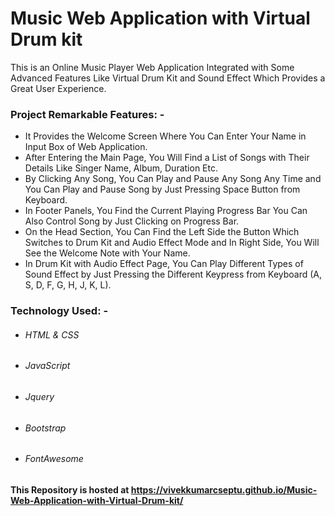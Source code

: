 # Music Web Application with Virtual Drum kit
This is an Online Music Player Web Application Integrated with Some Advanced Features Like Virtual Drum Kit and Sound Effect Which Provides a Great User Experience.
### Project Remarkable Features: -
- It Provides the Welcome Screen Where You Can Enter Your Name in Input Box of Web Application.
- After Entering the Main Page, You Will Find a List of Songs with Their Details Like Singer Name, Album, Duration Etc.
- By Clicking Any Song, You Can Play and Pause Any Song Any Time and You Can Play and Pause Song by Just Pressing Space Button from Keyboard.
- In Footer Panels, You Find the Current Playing Progress Bar You Can Also Control Song by Just Clicking on Progress Bar.
- On the Head Section, You Can Find the Left Side the Button Which Switches to Drum Kit and Audio Effect Mode and In Right Side, You Will See the Welcome Note with Your Name.
-  In Drum Kit with Audio Effect Page, You Can Play Different Types of Sound Effect by Just Pressing the Different Keypress from Keyboard (A, S, D, F, G, H, J, K, L).

### Technology Used: -
* ###### HTML & CSS
* ###### JavaScript
* ###### Jquery
* ###### Bootstrap
* ######  FontAwesome

#### This Repository is hosted at https://vivekkumarcseptu.github.io/Music-Web-Application-with-Virtual-Drum-kit/
